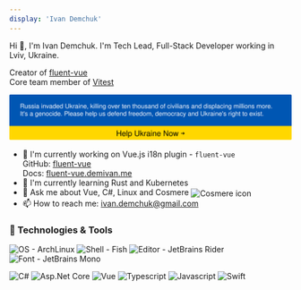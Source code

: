 ```yaml
---
display: 'Ivan Demchuk'
---
```


Hi 👋, I'm Ivan Demchuk. I'm Tech Lead, Full-Stack Developer working in Lviv, Ukraine.

Creator of [fluent-vue](https://github.com/demivan/fluent-vue)  
Core team member of [Vitest](https://github.com/vitest-dev/vitest)

[![Stand With Ukraine](https://raw.githubusercontent.com/vshymanskyy/StandWithUkraine/main/banner2-direct.svg)](https://stand-with-ukraine.pp.ua)

 - 🔭 I'm currently working on Vue.js i18n plugin - `fluent-vue`  
  GitHub: [fluent-vue](https://github.com/fluent-vue/fluent-vue)  
  Docs: [fluent-vue.demivan.me](https://fluent-vue.demivan.me)
 - 🌱 I'm currently learning Rust and Kubernetes
 - 💬 Ask me about Vue, C#, Linux and Cosmere <img src="https://user-images.githubusercontent.com/2339406/126692384-17784667-7b16-434e-8b54-48b5e5ec614e.png" width="20" height="20" valign="middle" alt="Cosmere icon" class="inline-image">
 - 📫 How to reach me: [ivan.demchuk@gmail.com](mailto:ivan.demchuk@gmail.com)

### 🔧 Technologies & Tools

<div class="inline-images">
<p class="flex flex-row flex-wrap gap-1">
  <img src="https://img.shields.io/badge/OS-ArchLinux-informational?style=for-the-badge&amp;logo=linux&amp;logoColor=white&amp;color=2bbc8a&amp;labelColor=273849" alt="OS - ArchLinux">
  <img src="https://img.shields.io/badge/Shell-Fish-informational?style=for-the-badge&amp;logo=gnu-bash&amp;logoColor=white&amp;color=2bbc8a&amp;labelColor=273849" alt="Shell - Fish">
  <img src="https://img.shields.io/badge/Editor-JetBrains%20Rider-informational?style=for-the-badge&amp;logo=rider&amp;logoColor=white&amp;color=2bbc8a&amp;labelColor=273849" alt="Editor - JetBrains Rider">
  <img src="https://img.shields.io/badge/Font-JetBrains%20Mono-informational?style=for-the-badge&amp;logo=jetbrains&amp;logoColor=white&amp;color=2bbc8a&amp;labelColor=273849" alt="Font - JetBrains Mono">
</p>

<p class="flex flex-row flex-wrap gap-1">
  <img src="https://img.shields.io/badge/-C%23-273849?style=for-the-badge&amp;logo=csharp" alt="C#">
  <img src="https://img.shields.io/badge/-ASP.NET%20Core-273849?style=for-the-badge&amp;logo=.net" alt="Asp.Net Core">
  <img src="https://img.shields.io/badge/-Vue-273849?style=for-the-badge&amp;logo=vue.js" alt="Vue">
  <img src="https://img.shields.io/badge/-Typescript-273849?style=for-the-badge&amp;logo=typescript" alt="Typescript">
  <img src="https://img.shields.io/badge/-JavaScript-273849?style=for-the-badge&amp;logo=javascript" alt="Javascript">
  <img src="https://img.shields.io/badge/-Swift-273849?style=for-the-badge&amp;logo=swift" alt="Swift">
</p>
</div>
